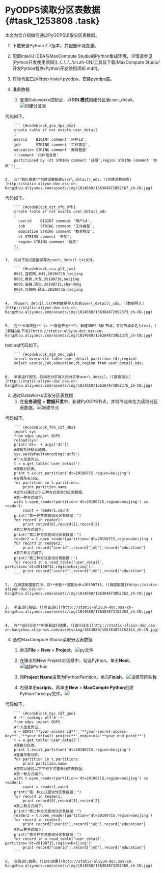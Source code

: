 # PyODPS读取分区表数据 {#task_1253808 .task}

本文为您介绍如何通过PyODPS读取分区表数据。

1.  下载安装Python 2.7版本，并配置环境变量。
2.  配置IntelliJ IDEA与MaxCompute Studio的Python集成环境，详情请参见[Python开发使用须知](../../../../cn.zh-CN/工具及下载/MaxCompute Studio/开发Python程序/Python开发使用须知.md#)。
3.  在命令窗口运行pip install pyodps，安装pyodps库。

1.  准备数据 
    1.  登录Dataworks控制台，以**DDL模式**创建分区表user\_detail。![创建分区表](http://static-aliyun-doc.oss-cn-hangzhou.aliyuncs.com/assets/img/1014080/156384872852566_zh-CN.jpg)

 代码如下。

        ``` {#codeblock_gsa_3pz_x5x}
        create table if not exists user_detail
        (
        userid    BIGINT comment '用户id',
        job       STRING comment '工作类型',
        education STRING comment '教育程度'
        ) comment '用户信息表'
        partitioned by (dt STRING comment '日期',region STRING comment '地区');
        ```

    2.  以**DDL模式**创建源数据表user\_detail\_ods。![创建源数据表](http://static-aliyun-doc.oss-cn-hangzhou.aliyuncs.com/assets/img/1014080/156384872852567_zh-CN.jpg)

 代码如下。

        ``` {#codeblock_dzt_xfq_8fh}
        create table if not exists user_detail_ods
        (
          userid    BIGINT comment '用户id',
          job       STRING comment '工作类型',
          education STRING comment '教育程度',
          dt STRING comment '日期',
          region STRING comment '地区'
        );
        ```

    3.  将以下测试数据保存为user\_detail.txt文件。 

        ``` {#codeblock_ccu_gl3_jwv}
        0001,互联网,本科,20190715,beijing
        0002,教育,大专,20190716,beijing
        0003,金融,硕士,20190715,shandong
        0004,互联网,硕士,20190715,beijing
        ```

    4.  将user\_detail.txt中的数据导入到表user\_detail\_ods。![数据导入](http://static-aliyun-doc.oss-cn-hangzhou.aliyuncs.com/assets/img/1014080/156384872952373_zh-CN.jpg)


    5.  在**业务流程** \> **数据开发**中，新建ODPS SQL节点，并将节点命名为test。![新建SQL节点](http://static-aliyun-doc.oss-cn-hangzhou.aliyuncs.com/assets/img/1014080/156384872952375_zh-CN.jpg)

 test.sql代码如下。

        ``` {#codeblock_dg0_mnc_zpk}
        insert overwrite table user_detail partition (dt,region)
        select userid,job,education,dt,region from user_detail_ods;
        ```

    6.  单击运行按钮，将动态分区插入到分区表user\_detail。![数据插入](http://static-aliyun-doc.oss-cn-hangzhou.aliyuncs.com/assets/img/1014080/156384873052376_zh-CN.jpg)


2.  通过DataWorks读取分区表数据 
    1.  在**业务流程** \> **数据开发**中，新建PyODPS节点，并将节点命名为读取分区表数据。![新建节点](http://static-aliyun-doc.oss-cn-hangzhou.aliyuncs.com/assets/img/1014080/156384873052361_zh-CN.jpg)

 代码如下。

        ``` {#codeblock_fkh_s2f_mba}
        import sys
        from odps import ODPS
        reload(sys)
        print('dt=' + args['dt'])
        #修改系统默认编码。
        sys.setdefaultencoding('utf8')
        #个人信息凭证。
        t = o.get_table('user_detail')
        #获取分区表。
        print t.exist_partition('dt=20190715,region=beijing')
        #查看所有分区。
        for partition in t.partitions:
            print partition.name
        #您可以通过以下三种方式查询分区表数据。
        #第一种方式如下。
        with t.open_reader(partition='dt=20190715,region=beijing') as reader1:
            count = reader1.count
        print("第一种方式查询分区表数据：")
        for record in reader1:
            print record[0],record[1],record[2]
        #第二种方式如下。
        print("第二种方式查询分区表数据：")
        reader2 = t.open_reader(partition='dt=20190715,region=beijing')
        for record in reader2:
            print record["userid"],record["job"],record["education"]
        #第三种方式如下。
        print("第三种方式查询分表数据：")
        for record in o.read_table('user_detail', partition='dt=20190715,region=beijing'):
            print record["userid"],record["job"],record["education"]
        ```

    2.  在调度配置窗口中，将**参数**设置为dt=20190715。![调度配置](http://static-aliyun-doc.oss-cn-hangzhou.aliyuncs.com/assets/img/1014080/156384873052362_zh-CN.jpg)


    3.  单击运行按钮。![单击运行](http://static-aliyun-doc.oss-cn-hangzhou.aliyuncs.com/assets/img/1014080/156384873152363_zh-CN.jpg)


    4.  在**运行日志**中查看运行结果。![运行日志](http://static-aliyun-doc.oss-cn-hangzhou.aliyuncs.com/assets/img/1014080/156384873152364_zh-CN.jpg)


3.  通过MaxCompute Studio读取分区表数据 
    1.  单击**File** \> **New** \> **Project**。![py文件](http://static-aliyun-doc.oss-cn-hangzhou.aliyuncs.com/assets/img/1014080/156384873152368_zh-CN.png)


    2.  在弹出的New Project对话框中，勾选Python。单击**Next**。![选择Python](http://static-aliyun-doc.oss-cn-hangzhou.aliyuncs.com/assets/img/1014080/156384873252367_zh-CN.jpg)


    3.  将**Project Name**设置为PythonPartition。单击**Finish**。![设置项目名称](http://static-aliyun-doc.oss-cn-hangzhou.aliyuncs.com/assets/img/1014080/156384873252366_zh-CN.jpg)


    4.  右键单击**scripts**。再单击**New** \> **MaxCompte Python**创建PythonThree.py文件。![](http://static-aliyun-doc.oss-cn-hangzhou.aliyuncs.com/assets/img/1014080/156384873252369_zh-CN.png)

 代码如下。

        ``` {#codeblock_hgc_s5f_guo}
        # -*- coding: utf-8 -*-
        from odps import ODPS
        #个人信息凭证。
        o = ODPS('**your-access-id**','**your-secret-access-key**','**your-default-project**',endpoint='**your-end-point**')
        t = o.get_table('user_detail')
        #获取分区表。
        print t.exist_partition('dt=20190715,region=beijing')
        #查看所有分区。
        for partition in t.partitions:
            print partition.name
        #您可以通过以下三种方式查询分区表数据。
        #第一种方式如下。
        with t.open_reader(partition='dt=20190715,region=beijing') as reader1:
            count = reader1.count
        print("第一种方式查询分区表数据：")
        for record in reader1:
            print record[0],record[1],record[2]
        #第二种方式如下。
        print("第二种方式查询分区表数据：")
        reader2 = t.open_reader(partition='dt=20190715,region=beijing')
        for record in reader2:
            print record["userid"],record["job"],record["education"]
        #第三种方式如下。
        print("第三种方式查询分区表数据：")
        for record in o.read_table('user_detail', partition='dt=20190715,region=beijing'):
            print record["userid"],record["job"],record["education"]
        ```

    5.  查看运行结果。![运行结果](http://static-aliyun-doc.oss-cn-hangzhou.aliyuncs.com/assets/img/1014080/156384873252365_zh-CN.jpg)



